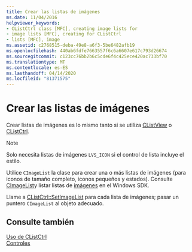 ```yaml
---
title: Crear las listas de imágenes
ms.date: 11/04/2016
helpviewer_keywords:
- CListCtrl class [MFC], creating image lists for
- image lists [MFC], creating for CListCtrl
- lists [MFC], image
ms.assetid: c2768515-deba-49e8-a6f3-5be6482afb19
ms.openlocfilehash: 440ab6fdfe7663557f6c6a6607e617c793d26674
ms.sourcegitcommit: c123cc76bb2b6c5cde6f4c425ece420ac733bf70
ms.translationtype: MT
ms.contentlocale: es-ES
ms.lasthandoff: 04/14/2020
ms.locfileid: "81371575"
---
```

# <a name="creating-the-image-lists"></a>Crear las listas de imágenes

Crear listas de imágenes es lo mismo tanto si se utiliza [CListView](../mfc/reference/clistview-class.md) o [CListCtrl](../mfc/reference/clistctrl-class.md).

> [!NOTE]
> Solo necesita listas de imágenes `LVS_ICON` si el control de lista incluye el estilo.

Utilice `CImageList` la clase para crear una o más listas de imágenes (para iconos de tamaño completo, iconos pequeños y estados). Consulte [CImageList](../mfc/reference/cimagelist-class.md)y listar listas de [imágenes](/windows/win32/Controls/using-list-view-controls) en el Windows SDK.

Llame a [CListCtrl::SetImageList](../mfc/reference/clistctrl-class.md#setimagelist) para cada lista de imágenes; pasar un puntero `CImageList` al objeto adecuado.

## <a name="see-also"></a>Consulte también

[Uso de CListCtrl](../mfc/using-clistctrl.md)<br/>
[Controles](../mfc/controls-mfc.md)

